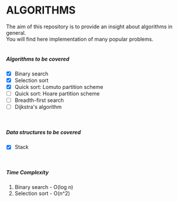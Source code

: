 # ALGORITHMS

The aim of this repository is to provide an insight about algorithms in general.<br/>
You will find here implementation of many popular problems.
<br/><br/>

##### Algorithms to be covered
- [X] Binary search
- [X] Selection sort
- [X] Quick sort: Lomuto partition scheme
- [ ] Quick sort: Hoare partition scheme
- [ ] Breadth-first search
- [ ] Dijkstra's algorithm
<br/>

##### Data structures to be covered
- [X] Stack
<br/>

##### Time Complexity

1. Binary search - O(log n)
2. Selection sort - O(n^2)
